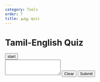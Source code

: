 ```yaml
---
category: Tools
order: 7
title: தமிழ் quiz
---
```

<script src="{{ site.baseurl }}/scripts/track.js"></script>
<h1>Tamil-English Quiz</h1>
<button class="quiz start-button" id="quiz-start" onclick="start(this)">start</button>
<div class="question-box">
    <div class="question" id="question"></div>
     <div class="letter-box" id="letterBox"></div>
    <textarea class="input-box" id="textInput" rows="3"></textarea>
    <button class="clear-button" onclick="clearInput()">Clear</button>
    <button onclick="checkAnswer()">Submit</button>
</div>

<div class="result" id="result"></div>


<script src="{{ site.baseurl }}/scripts/dictation.js"></script>
